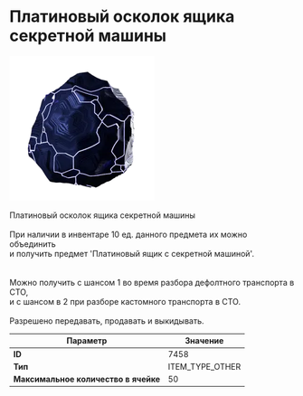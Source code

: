 # Платиновый осколок ящика секретной машины

![Item Image](../img/7458.webp?raw=true)

Платиновый осколок ящика секретной машины<br><br>При наличии в инвентаре 10 ед. данного предмета их можно объединить<br>и получить предмет 'Платиновый ящик с секретной машиной'.<br><br><br>Можно получить с шансом 1 во время разбора дефолтного транспорта в СТО,<br>и с шансом в 2 при разборе кастомного транспорта в СТО.<br><br>Разрешено передавать, продавать и выкидывать.


| Параметр | Значение |
|----------|----------|
| **ID** | 7458 |
| **Тип** | ITEM_TYPE_OTHER |
| **Максимальное количество в ячейке** | 50 |

